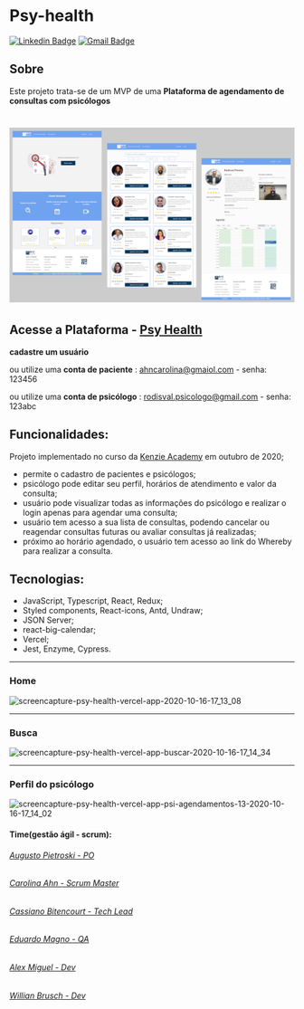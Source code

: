 # Psy-health

[![Linkedin Badge](https://img.shields.io/badge/-LinkedIn-blue?style=flat-square&logo=Linkedin&logoColor=white&link=https://www.linkedin.com/in/carolina-ahn/)](https://www.linkedin.com/in/carolina-ahn/)
[![Gmail Badge](https://img.shields.io/badge/-Gmail-c14438?style=flat-square&logo=Gmail&logoColor=white&link=mailto:ahncarolina@gmail.com)](mailto:ahncarolina@gmail.com)

## Sobre

Este projeto trata-se de um MVP de uma **Plataforma de agendamento de consultas com psicólogos**

<h1 align = center>
    <img src="src/assets/imgs/psy-health.png">
</h1>

## Acesse a Plataforma - **[Psy Health](https://psy-health.vercel.app/)**

**cadastre um usuário**

ou utilize uma **conta de paciente** : ahncarolina@gmaiol.com - senha: 123456

ou utilize uma **conta de psicólogo** : rodisval.psicologo@gmail.com - senha: 123abc

## Funcionalidades:

Projeto implementado no curso da [Kenzie Academy](https://kenzie.com.br/) em outubro de 2020;

- permite o cadastro de pacientes e psicólogos;
- psicólogo pode editar seu perfil, horários de atendimento e valor da consulta;
- usuário pode visualizar todas as informações do psicólogo e realizar o login apenas para agendar uma consulta;
- usuário tem acesso a sua lista de consultas, podendo cancelar ou reagendar consultas futuras ou avaliar consultas já realizadas;
- próximo ao horário agendado, o usuário tem acesso ao link do Whereby para realizar a consulta.

## Tecnologias:

- JavaScript, Typescript, React, Redux;
- Styled components, React-icons, Antd, Undraw;
- JSON Server;
- react-big-calendar;
- Vercel;
- Jest, Enzyme, Cypress.

---

### Home

![screencapture-psy-health-vercel-app-2020-10-16-17_13_08](https://user-images.githubusercontent.com/62309069/96305374-29944b80-0fd4-11eb-8f23-fedb3f2bfbef.png)

---

### Busca

![screencapture-psy-health-vercel-app-buscar-2020-10-16-17_14_34](https://user-images.githubusercontent.com/62309069/96305416-3add5800-0fd4-11eb-9142-e1d50776edce.png)

---

### Perfil do psicólogo

![screencapture-psy-health-vercel-app-psi-agendamentos-13-2020-10-16-17_14_02](https://user-images.githubusercontent.com/62309069/96305470-4d579180-0fd4-11eb-8e47-ad6cbd58e200.png)

#### Time(gestão ágil - scrum):

###### [Augusto Pietroski - PO](https://www.linkedin.com/in/augusto-pietroski/)

###### [Carolina Ahn - Scrum Master](https://www.linkedin.com/in/carolina-ahn/)

###### [Cassiano Bitencourt - Tech Lead](https://www.linkedin.com/in/cassiano-doederlein-648592148/)

###### [Eduardo Magno - QA](https://www.linkedin.com/in/edu-magno/)

###### [Alex Miguel - Dev](https://www.linkedin.com/in/alexmiguel95/)

###### [Willian Brusch - Dev](https://www.linkedin.com/in/willian-brusch-237448154/)
